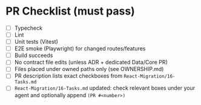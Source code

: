 # PR Checklist (must pass)

- [ ] Typecheck
- [ ] Lint
- [ ] Unit tests (Vitest)
- [ ] E2E smoke (Playwright) for changed routes/features
- [ ] Build succeeds
- [ ] No contract file edits (unless ADR + dedicated Data/Core PR)
- [ ] Files placed under owned paths only (see OWNERSHIP.md)
- [ ] PR description lists exact checkboxes from `React-Migration/16-Tasks.md`
- [ ] `React-Migration/16-Tasks.md` updated: check relevant boxes under your agent and optionally append `(PR #<number>)`
